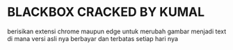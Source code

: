 # BLACKBOX CRACKED BY KUMAL
 berisikan extensi chrome maupun edge untuk merubah gambar menjadi text di mana versi asli nya berbayar dan terbatas setiap hari nya

